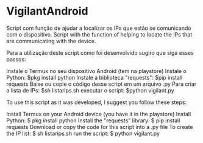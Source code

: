 # VigilantAndroid
Script com função de ajudar a localizar os IPs que estão se comunicando com o dispositivo.
Script with the function of helping to locate the IPs that are communicating with the device.



Para a utilização deste script como foi desenvolvido sugiro que siga esses passos:

Instale o Termux no seu dispositivo Android (tem na playstore)
Instale o Python:
$pkg install python
Instale a biblioteca "requests":
$pip install requests
Baixe ou copie o código desse script em um arquivo .py
Para criar a lista de IPs:
$sh listarips.sh
executar o script:
$python vigilant.py



To use this script as it was developed, I suggest you follow these steps:

Install Termux on your Android device (you have it in the playstore)
Install Python:
$ pkg install python
Install the "requests" library:
$ pip install requests
Download or copy the code for this script into a .py file
To create the IP list:
$ sh listarips.sh
run the script:
$ python vigilant.py
